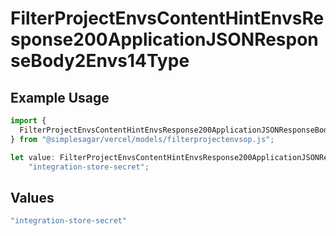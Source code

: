 # FilterProjectEnvsContentHintEnvsResponse200ApplicationJSONResponseBody2Envs14Type

## Example Usage

```typescript
import {
  FilterProjectEnvsContentHintEnvsResponse200ApplicationJSONResponseBody2Envs14Type,
} from "@simplesagar/vercel/models/filterprojectenvsop.js";

let value: FilterProjectEnvsContentHintEnvsResponse200ApplicationJSONResponseBody2Envs14Type =
    "integration-store-secret";
```

## Values

```typescript
"integration-store-secret"
```